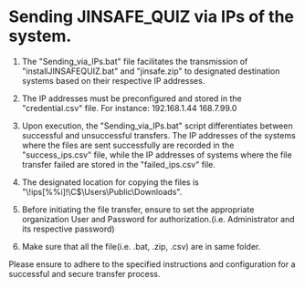 # Sending JINSAFE_QUIZ via IPs of the system.

1. The "Sending_via_IPs.bat" file facilitates the transmission of "installJINSAFEQUIZ.bat" and "jinsafe.zip" to designated destination systems based on their respective IP addresses.

2. The IP addresses must be preconfigured and stored in the "credential.csv" file. For instance:
   192.168.1.44
   168.7.99.0

3. Upon execution, the "Sending_via_IPs.bat" script differentiates between successful and unsuccessful transfers. The IP addresses of the systems where the files are sent successfully are recorded in the "success_ips.csv" file, while the IP addresses of systems where the file transfer failed are stored in the "failed_ips.csv" file.

4. The designated location for copying the files is "\\!ips[%%i]!\C$\Users\Public\Downloads".

5. Before initiating the file transfer, ensure to set the appropriate organization User and Password for authorization.(i.e. Administrator and its respective password)

6. Make sure that all the file(i.e. .bat, .zip, .csv) are in same folder. 

Please ensure to adhere to the specified instructions and configuration for a successful and secure transfer process.
